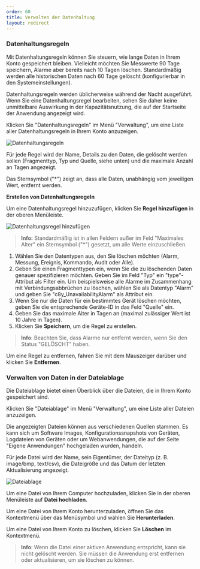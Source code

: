 ```yaml
---
order: 60
title: Verwalten der Datenhaltung
layout: redirect
---
```


<a name="retention"></a>
### <a name="retention-rules"></a>Datenhaltungsregeln

Mit Datenhaltungsregeln können Sie steuern, wie lange Daten in Ihrem Konto gespeichert bleiben. Vielleicht möchten Sie Messwerte 90 Tage speichern, Alarme aber bereits nach 10 Tagen löschen. Standardmäßig werden alle historischen Daten nach 60 Tage gelöscht (konfigurierbar in den Systemeinstellungen).

Datenhaltungsregeln werden üblicherweise während der Nacht ausgeführt. Wenn Sie eine Datenhaltungsregel bearbeiten, sehen Sie daher keine unmittelbare Auswirkung in der Kapazitätsnutzung, die auf der Startseite der Anwendung angezeigt wird.

Klicken Sie "Datenhaltungsregeln" im Menü "Verwaltung", um eine Liste aller Datenhaltungsregeln in Ihrem Konto anzuzeigen.

![Datenhaltungsregeln](/guides/images/users-guide/Administration/Admin_RetentionRules.png)

Für jede Regel wird der Name, Details zu den Daten, die gelöscht werden sollen (Fragmenttyp, Typ und Quelle, siehe unten) und die maximale Anzahl an Tagen angezeigt.

Das Sternsymbol ("*") zeigt an, dass alle Daten, unabhängig vom jeweiligen Wert, entfernt werden.

**Erstellen von Datenhaltungsregeln**

Um eine Datenhaltungsregel hinzuzufügen, klicken Sie **Regel hinzufügen** in der oberen Menüleiste.

![Datenhaltungsregel hinzufügen](/guides/images/benutzerhandbuch/addrulesde.png)

> **Info:** Standardmäßig ist in allen Feldern außer im Feld "Maximales Alter" ein Sternsymbol ("*") gesetzt, um alle Werte einzuschließen.

1.  Wählen Sie den Datentypen aus, den Sie löschen möchten (Alarm, Messung, Ereignis, Kommando, Audit oder Alle).
2.  Geben Sie einen Fragmenttypen ein, wenn Sie die zu löschenden Daten genauer spezifizieren möchten. Geben Sie im Feld "Typ" ein "type"-Attribut als Filter ein. Um beispielsweise alle Alarme im Zusammenhang mit Verbindungsabbrüchen zu löschen, wählen Sie als Datentyp "Alarm" und geben Sie "c8y_UnavailabilityAlarm" als Attribut ein.
3.  Wenn Sie nur die Daten für ein bestimmtes Gerät löschen möchten, geben Sie die entsprechende Geräte-ID in das Feld "Quelle" ein.
4.  Geben Sie das maximale Alter in Tagen an (maximal zulässiger Wert ist 10 Jahre in Tagen).
5.  Klicken Sie **Speichern**, um die Regel zu erstellen.

> **Info**: Beachten Sie, dass Alarme nur entfernt werden, wenn Sie den Status "GELÖSCHT" haben.

Um eine Regel zu entfernen, fahren Sie mit dem Mauszeiger darüber und klicken Sie **Entfernen**.

### <a name="files"></a>Verwalten von Daten in der Dateiablage

Die Dateiablage bietet einen Überblick über die Dateien, die in Ihrem Konto gespeichert sind.

Klicken Sie "Dateiablage" im Menü "Verwaltung", um eine Liste aller Dateien anzuzeigen.

Die angezeigten Dateien können aus verschiedenen Quellen stammen. Es kann sich um Software Images, Konfigurationssnapshots von Geräten, Logdateien von Geräten oder um Webanwendungen, die auf der Seite "Eigene Anwendungen" hochgeladen wurden, handeln.

Für jede Datei wird der Name, sein Eigentümer, der Dateityp (z. B. image/bmp, text/csv), die Dateigröße und das Datum der letzten Aktualisierung angezeigt.

![Dateiablage](/guides/images/benutzerhandbuch/Admin_FileRepository.png)

Um eine Datei von Ihrem Computer hochzuladen, klicken Sie in der oberen Menüleiste auf **Datei hochladen**.

Um eine Datei von Ihrem Konto herunterzuladen, öffnen Sie das Kontextmenü über das Menüsymbol und wählen Sie **Herunterladen**.

Um eine Datei von Ihrem Konto zu löschen, klicken Sie **Löschen** im Kontextmenü.

> **Info**: Wenn die Datei einer aktiven Anwendung entspricht, kann sie nicht gelöscht werden. Sie müssen die Anwendung erst entfernen oder aktualisieren, um sie löschen zu können.

